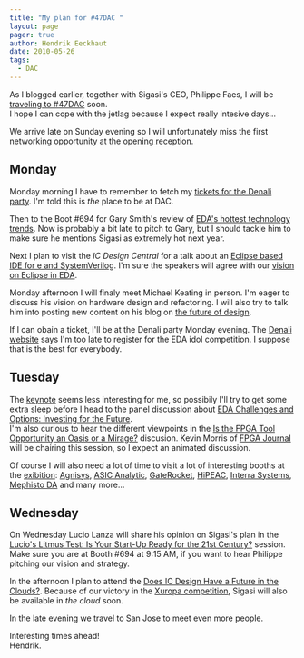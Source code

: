 ```yaml
---
title: "My plan for #47DAC "
layout: page 
pager: true
author: Hendrik Eeckhaut
date: 2010-05-26
tags: 
  - DAC
---
```

<div class="content">
<p>As I blogged earlier, together with Sigasi's CEO, Philippe Faes, I will be <a href="/content/sigasi-going-47dac">traveling to #47DAC</a> soon.<br/>I hope I can cope with the jetlag because I expect really intesive days...</p><p>We arrive late on Sunday evening so I will unfortunately miss the first networking opportunity at the <a href="http://www2.dac.com/kick_off+reception.aspx" class="elf-external elf-icon">opening reception</a>.</p><h2>Monday</h2><p>Monday morning I have to remember to fetch my <a href="http://www.denali.com/wordpress/index.php/dmr/2010/05/18/party-on-at-dac-says-denali" class="elf-external elf-icon">tickets for the Denali party</a>. I'm told this is <em>the</em> place to be at DAC.</p><p>Then to the Boot #694 for Gary Smith's review of <a href="http://www2.dac.com/panels.aspx?event=97&amp;topic=13" class="elf-external elf-icon">EDA's hottest technology trends</a>. Now is probably a bit late to pitch to Gary, but I should tackle him to make sure he mentions Sigasi as extremely hot next year. </p><p>Next I plan to visit the <em>IC Design Central</em> for a talk about an <a href="http://www2.dac.com/ic+design+central.aspx?event=87&amp;topic=10" class="elf-external elf-icon">Eclipse based IDE for e and SystemVerilog</a>. I'm sure the speakers will agree with our <a href="http://www.sigasi.com/content/why-hardware-designers-should-switch-eclipse">vision on Eclipse in EDA</a>.</p><p>Monday afternoon I will finaly meet Michael Keating in person. I'm eager to discuss his vision on hardware design and refactoring. I will also try to talk him into posting new content on his blog on <a href="http://synopsysoc.org/futureofdesign/" class="elf-external elf-icon">the future of design</a>.</p><p>If I can obain a ticket, I'll be at the Denali party Monday evening. The <a href="https://www.denali.com/en/events/register/eda_idol.jsp" class="elf-external elf-icon">Denali website</a> says I'm too late to register for the EDA idol competition. I suppose that is the best for everybody.</p><h2>Tuesday</h2><p>The <a href="http://www2.dac.com/keynotes.aspx?event=121&amp;topic=2" class="elf-external elf-icon">keynote</a> seems less interesting for me, so possibily I'll try to get some extra sleep before I head to the panel discussion about <a href="http://www2.dac.com/panels.aspx?event=48&amp;topic=13" class="elf-external elf-icon">EDA Challenges and Options: Investing for the Future</a>.<br/>I'm also curious to hear the different viewpoints in the <a href="http://www2.dac.com/panels.aspx?event=68&amp;topic=9" class="elf-external elf-icon">Is the FPGA Tool Opportunity an Oasis or a Mirage?</a> discusion. Kevin Morris of <a href="http://www.fpgajournal.com/" class="elf-external elf-icon">FPGA Journal</a> will be chairing this session, so I expect an animated discussion.</p><p>Of course I will also need a lot of time to visit a lot of interesting booths at the <a href="http://www2.dac.com/who_s+exhibiting.aspx" class="elf-external elf-icon">exibition</a>: <a href="http://agnisys.us/" class="elf-external elf-icon">Agnisys</a>, <a href="http://www.asicanalytic.com/" class="elf-external elf-icon">ASIC Analytic</a>, <a href="http://www.gaterocket.com" class="elf-external elf-icon">GateRocket</a>, <a href="http://www.hipeac.net/" class="elf-external elf-icon">HiPEAC</a>, <a href="http://www.interrasystems.com/" class="elf-external elf-icon">Interra Systems</a>, <a href="http://www.mephisto-da.com/" class="elf-external elf-icon">Mephisto DA</a> and many more...</p><h2>Wednesday</h2><p>On Wednesday Lucio Lanza will share his opinion on Sigasi's plan in the <a href="http://www2.dac.com/panels.aspx?event=101&amp;topic=2" class="elf-external elf-icon">Lucio's Litmus Test: Is Your Start-Up Ready for the 21st Century?</a> session. Make sure you are at Booth #694 at 9:15 AM, if you want to hear Philippe pitching our vision and strategy.</p><p>In the afternoon I plan to attend the <a href="http://www2.dac.com/panels.aspx?event=127&amp;topic=2" class="elf-external elf-icon">Does IC Design Have a Future in the Clouds?</a>. Because of our victory in the <a href="http://www.xuropa.com/blog/2010/05/11/and-the-do-more-with-less-winner-is/" class="elf-external elf-icon">Xuropa competition</a>, Sigasi will also be available in <em>the cloud</em> soon.</p><p>In the late evening we travel to San Jose to meet even more people.</p><p>Interesting times ahead!<br/>Hendrik.</p>  </div>

